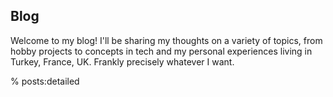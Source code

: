 ## Blog

Welcome to my blog! I'll be sharing my thoughts on a variety of topics, from hobby projects to concepts in tech and my personal experiences living in Turkey, France, UK. Frankly precisely whatever I want.

% posts:detailed
